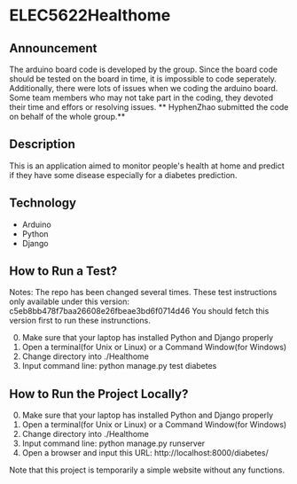 # ELEC5622Healthome
## Announcement
The arduino board code is developed by the group. Since the board code should be tested on the board in time, it is impossible to code seperately. Additionally, there were lots of issues when we coding the arduino board. Some team members who may not take part in the coding, they devoted their time and effors or resolving issues. ** HyphenZhao submitted the code on behalf of the whole group.**

## Description
This is an application aimed to monitor people's health at home and predict if they have some disease especially for a diabetes prediction.

## Technology
+ Arduino
+ Python
+ Django

## How to Run a Test?

Notes: The repo has been changed several times. These test instructions only available under this version:
c5eb8bb478f7baa26608e26fbeae3bd6f0714d46
You should fetch this version first to run these instrunctions.

0. Make sure that your laptop has installed Python and Django properly
1. Open a terminal(for Unix or Linux) or a Command Window(for Windows)
2. Change directory into ./Healthome
3. Input command line: python manage.py test diabetes 

## How to Run the Project Locally?
0. Make sure that your laptop has installed Python and Django properly
1. Open a terminal(for Unix or Linux) or a Command Window(for Windows)
2. Change directory into ./Healthome
3. Input command line: python manage.py runserver
4. Open a browser and input this URL: http://localhost:8000/diabetes/

Note that this project is temporarily a simple website without any functions.
